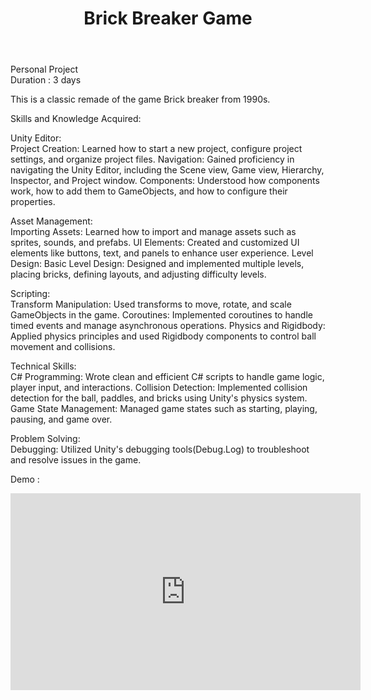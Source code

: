 ﻿---
title: Brick Breaker Game
publishDate: 2023-10-02 00:00:00
img: /nadirniodil.github.io/assets/Brick-breaker.jpg
description: |
   
 
  
---
Personal Project\
Duration : 3 days

This is a classic remade of the game Brick breaker from 1990s.

Skills and Knowledge Acquired:

Unity Editor:\
Project Creation: Learned how to start a new project, configure project settings, and organize project files.
Navigation: Gained proficiency in navigating the Unity Editor, including the Scene view, Game view, Hierarchy, Inspector, and Project window.
Components: Understood how components work, how to add them to GameObjects, and how to configure their properties.

Asset Management:\
Importing Assets: Learned how to import and manage assets such as sprites, sounds, and prefabs.
UI Elements: Created and customized UI elements like buttons, text, and panels to enhance user experience.
Level Design:
Basic Level Design: Designed and implemented multiple levels, placing bricks, defining layouts, and adjusting difficulty levels.

Scripting:\
Transform Manipulation: Used transforms to move, rotate, and scale GameObjects in the game.
Coroutines: Implemented coroutines to handle timed events and manage asynchronous operations.
Physics and Rigidbody: Applied physics principles and used Rigidbody components to control ball movement and collisions.

Technical Skills:\
C# Programming: Wrote clean and efficient C# scripts to handle game logic, player input, and interactions.
Collision Detection: Implemented collision detection for the ball, paddles, and bricks using Unity's physics system.
Game State Management: Managed game states such as starting, playing, pausing, and game over.

Problem Solving:\
Debugging: Utilized Unity's debugging tools(Debug.Log) to troubleshoot and resolve issues in the game.


Demo :
<iframe width="560" height="315" src="https://www.youtube.com/embed/SZH8ALFxjts?si=J_Lhazrrh-RH6Cdx" title="YouTube video player" frameborder="0" allow="accelerometer; autoplay; clipboard-write; encrypted-media; gyroscope; picture-in-picture; web-share" referrerpolicy="strict-origin-when-cross-origin" allowfullscreen></iframe>

